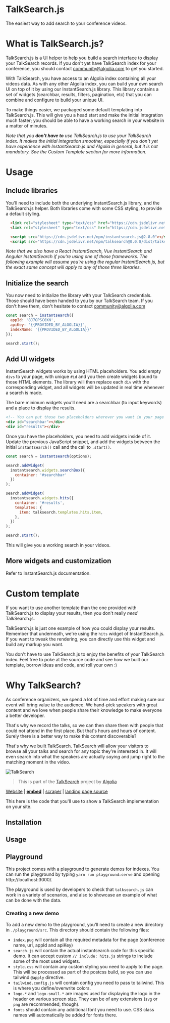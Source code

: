 # TalkSearch.js

The easiest way to add search to your conference videos.

# What is TalkSearch.js?

TalkSearch.js is a UI helper to help you build a search interface to
display your TalkSearch records. If you don't yet have TalkSearch index for
your conference, you should contact community@algolia.com to get you started.

With TalkSearch, you have access to an Algolia index containing all your videos
data. As with any other Algolia index, you can build your own search UI on top
of it by using our InstantSearch.js library. This library contains a set of
widgets (searchbar, results, filters, pagination, etc) that you can combine and
configure to build your unique UI.

To make things easier, we packaged some default templating into TalkSearch.js.
This will give you a head start and make the initial integration much faster;
you should be able to have a working search in your website in a matter of
minutes.

_Note that you __don't have to__ use TalkSearch.js to use your TalkSearch index. It
makes the initial integration smoother, especially if you don't yet have
experience with InstantSearch.js and Algolia in general, but it is not
mandatory. See the Custom Template section for more information._

# Usage

## Include libraries

You'll need to include both the underlying InstantSearch.js library, and the
TalkSearch.js helper. Both libraries come with some CSS styling, to provide
a default styling.

```html
  <link rel="stylesheet" type="text/css" href="https://cdn.jsdelivr.net/npm/instantsearch.js@2.8.0/dist/instantsearch.min.css">
  <link rel="stylesheet" type="text/css" href="https://cdn.jsdelivr.net/npm/talksearch@0.0.8/dist/talksearch.min.css">

  <script src="https://cdn.jsdelivr.net/npm/instantsearch.js@2.8.0"></script>
  <script src="https://cdn.jsdelivr.net/npm/talksearch@0.0.8/dist/talksearch.min.js"></script>
```

_Note that we also have a React InstantSearch, Vue InstantSearch and Angular
InstantSearch if you're using one of those frameworks. The following example
will assume you're using the regular InstantSearch.js, but the exact same
concept will apply to any of those three libraries._

## Initialize the search

You now need to initialize the library with your TalkSearch credentials. Those
should have been handed to you by our TalkSearch team. If you don't have them,
don't hesitate to contact community@algolia.com

```javascript
const search = instantsearch({
  appId: '8J7GPSC0XN',
  apiKey: '{{PROVIDED_BY_ALGOLIA}}',
  indexName: '{{PROVIDED_BY_ALGOLIA}}'
});

search.start();
```

## Add UI widgets

InstantSearch widgets works by using HTML placeholders. You add empty `divs` to
your page, with unique `#id` and you then create widgets bound to those HTML
elements. The library will then replace each `div` with the corresponding
widget, and all widgets will be updated in real time whenever a search is made.

The bare minimum widgets you'll need are a searchbar (to input keywords) and
a place to display the results. 

```html
<!-- You can put those two placeholders wherever you want in your page -->
<div id="searchbar"></div>
<div id="results"></div>
```

Once you have the placeholders, you need to add widgets inside of it. Update the
previous JavaScript snippet, and add the widgets between the initial
`instantsearch()` call and the call to `.start()`.

```javascript
const search = instantsearch(options);

search.addWidget(
  instantsearch.widgets.searchBox({
    container: '#searchbar'
  })
);

search.addWidget(
  instantsearch.widgets.hits({
    container: '#results',
    templates: {
      item: talksearch.templates.hits.item,
    },
  })
);

search.start();
```

This will give you a working search in your videos.

## More widgets and customization

Refer to InstantSearch.js documentation.



# Custom template

If you want to use another template than the one provided with TalkSearch.js to
display your results, then you don't really _need_ TalkSearch.js.

TalkSearch.js is just one example of how you could display your results.
Remember that underneath, we're using the `hits` widget of InstantSearch.js. If
you want to tweak the rendering, you can directly use this widget and build any
markup you want. 

You don't have to use TalkSearch.js to enjoy the benefits of your TalkSearch
index. Feel free to poke at the source code and see how we built our template,
borrow ideas and code, and roll your own :)

# Why TalkSearch?

As conference organizers, we spend a lot of time and effort making sure our
event will bring value to the audience. We hand-pick speakers with great content
and we love when people share their knowledge to make everyone a better
developer.

That's why we record the talks, so we can then share them with people that could
not attend in the first place. But that's hours and hours of content. Surely
there is a better way to make this content discoverable?

That's why we built TalkSearch. TalkSearch will allow your visitors to browse
all your talks and search for any topic they're interested in. It will even
search into what the speakers are actually _saying_ and jump right to the
matching moment in the video.


































![TalkSearch][1]

> This is part of the [TalkSearch][2]
> project by [Algolia][3]

[Website][4] |
[**embed**][5] |
[scraper][6] |
[landing page source][7]

This here is the code that you'll use to show a TalkSearch implementation on
your site.

## Installation

## Usage

## Playground

This project comes with a playground to generate demos for indexes. You can run
the playground by typing `yarn run playground:serve` and opening
http://localhost:3000/.

The playground is used by developers to check that `talksearch.js` can work in
a variety of scenarios, and also to showcase an example of what can be done with
the data.

### Creating a new demo

To add a new demo to the playground, you'll need to create a new directory in
`./playground/src`. This directory should contain the following files:
- `index.pug` will contain all the required metadata for the page (conference
  name, url, appId and apiKey)
- `search.js` will contain the actual instantsearch code for this specific demo.
  It can accept custom `// include: hits.js` strings to include some of the most
  used widgets.
- `style.css` will contain any custom styling you need to apply to the page.
  This will be processed as part of the postcss build, so you can use tailwind
  `@apply` directive.
- `tailwind.config.js` will contain config you need to pass to
  tailwind. This is where you define/overwrite colors.
- `logo.*` and `logo-small.*` are images used for displaying the logo in the
  header on various screen size. They can be of any extensions (`svg` or `png`
  are recommended, though).
- `fonts` should contain any additional font you need to use. CSS class names
  will automatically be added for fonts there.


[1]: assets/img/logo-talksearch-line@2x.png
[2]: https://community.algolia.com/talksearch
[3]: https://algolia.com
[4]: https://community.algolia.com/talksearch
[5]: https://github.com/algolia/talksearch-embed
[6]: https://github.com/algolia/talksearch-scraper
[7]: https://github.com/algolia/talksearch
